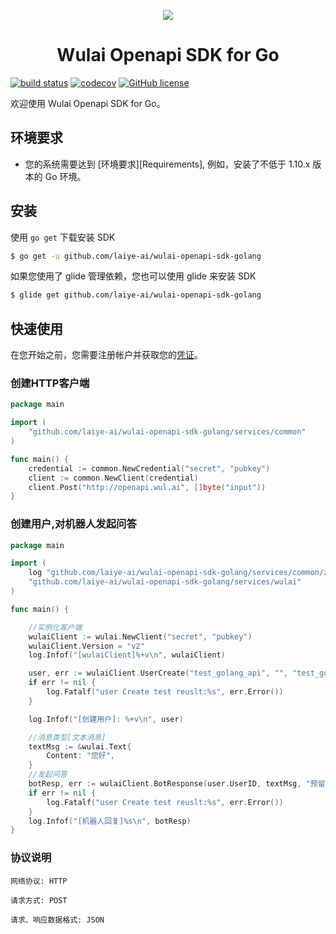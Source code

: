 
<p align="center">
	<a href="https://www.laiye.com"><img src="https://www.laiye.com/static/official-website/logo.png"></a>
</p>

<h1 align="center">Wulai Openapi SDK for Go</h1>

<p align="center">

[![build status][travis-image]][travis-url]   [![codecov][cov-image]][cov-url] [![GitHub license](https://img.shields.io/github/license/laiye-ai/wulai-openapi-sdk-golang?style=social)](https://github.com/laiye-ai/wulai-openapi-sdk-golang/blob/master/LICENSE)


[travis-image]: https://travis-ci.org/laiye-ai/wulai-openapi-sdk-golang.svg?branch=master

[travis-url]: https://travis-ci.org/laiye-ai/wulai-openapi-sdk-golang

[cov-image]: https://codecov.io/gh/laiye-ai/wulai-openapi-sdk-golang/branch/master/graph/badge.svg

[cov-url]: https://codecov.io/gh/laiye-ai/wulai-openapi-sdk-golang

</p>

欢迎使用 Wulai Openapi SDK for Go。

## 环境要求
- 您的系统需要达到 [环境要求][Requirements], 例如，安装了不低于 1.10.x 版本的 Go 环境。

## 安装
使用 `go get` 下载安装 SDK

```sh
$ go get -u github.com/laiye-ai/wulai-openapi-sdk-golang
```

如果您使用了 glide 管理依赖，您也可以使用 glide 来安装 SDK

```sh
$ glide get github.com/laiye-ai/wulai-openapi-sdk-golang
```

## 快速使用
在您开始之前，您需要注册帐户并获取您的[凭证](https://openapi.wul.ai/docs/latest/saas.openapi.v2/openapi.v2.html#section/%E9%89%B4%E6%9D%83%E8%AE%A4%E8%AF%81)。

### 创建HTTP客户端
```go
package main

import (
	"github.com/laiye-ai/wulai-openapi-sdk-golang/services/common"
)

func main() {
	credential := common.NewCredential("secret", "pubkey")
	client := common.NewClient(credential)
	client.Post("http://openapi.wul.ai", []byte("input"))
}
```

### 创建用户,对机器人发起问答
```go
package main

import (
	log "github.com/laiye-ai/wulai-openapi-sdk-golang/services/common/zlog"
	"github.com/laiye-ai/wulai-openapi-sdk-golang/services/wulai"
)

func main() {

	//实例化客户端
	wulaiClient := wulai.NewClient("secret", "pubkey")
	wulaiClient.Version = "v2"
	log.Infof("[wulaiClient]%+v\n", wulaiClient)

	user, err := wulaiClient.UserCreate("test_golang_api", "", "test_golang_api")
	if err != nil {
		log.Fatalf("user Create test reuslt:%s", err.Error())
	}

	log.Infof("[创建用户]: %+v\n", user)

	//消息类型[文本消息]
	textMsg := &wulai.Text{
		Content: "您好",
	}
	//发起问答
	botResp, err := wulaiClient.BotResponse(user.UserID, textMsg, "预留信息")
	if err != nil {
		log.Fatalf("user Create test reuslt:%s", err.Error())
	}
	log.Infof("[机器人回复]%s\n", botResp)
}

```


### 协议说明
```text
网络协议: HTTP

请求方式: POST

请求、响应数据格式: JSON
```